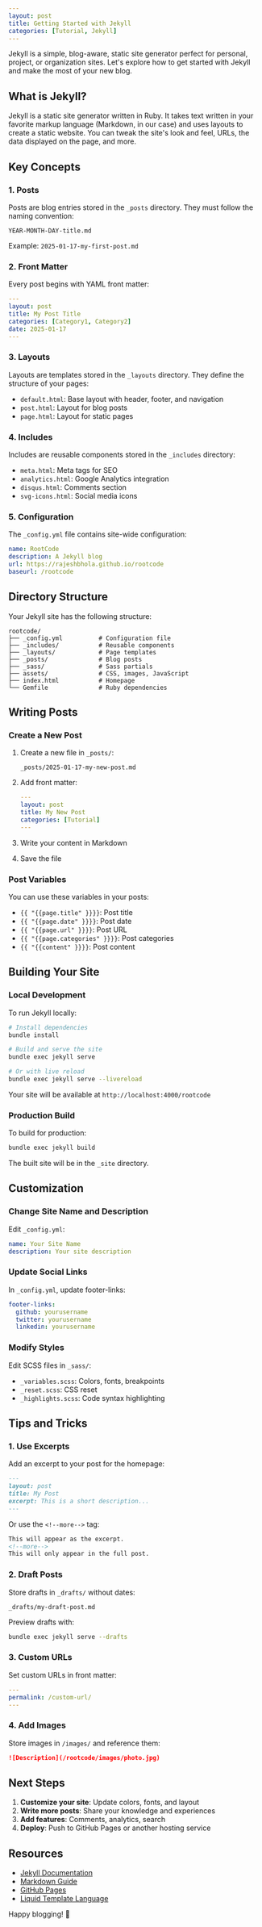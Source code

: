 ```yaml
---
layout: post
title: Getting Started with Jekyll
categories: [Tutorial, Jekyll]
---
```


Jekyll is a simple, blog-aware, static site generator perfect for personal, project, or organization sites. Let's explore how to get started with Jekyll and make the most of your new blog.

## What is Jekyll?

Jekyll is a static site generator written in Ruby. It takes text written in your favorite markup language (Markdown, in our case) and uses layouts to create a static website. You can tweak the site's look and feel, URLs, the data displayed on the page, and more.

## Key Concepts

### 1. Posts

Posts are blog entries stored in the `_posts` directory. They must follow the naming convention:

```
YEAR-MONTH-DAY-title.md
```

Example: `2025-01-17-my-first-post.md`

### 2. Front Matter

Every post begins with YAML front matter:

```yaml
---
layout: post
title: My Post Title
categories: [Category1, Category2]
date: 2025-01-17
---
```

### 3. Layouts

Layouts are templates stored in the `_layouts` directory. They define the structure of your pages:

- `default.html`: Base layout with header, footer, and navigation
- `post.html`: Layout for blog posts
- `page.html`: Layout for static pages

### 4. Includes

Includes are reusable components stored in the `_includes` directory:

- `meta.html`: Meta tags for SEO
- `analytics.html`: Google Analytics integration
- `disqus.html`: Comments section
- `svg-icons.html`: Social media icons

### 5. Configuration

The `_config.yml` file contains site-wide configuration:

```yaml
name: RootCode
description: A Jekyll blog
url: https://rajeshbhola.github.io/rootcode
baseurl: /rootcode
```

## Directory Structure

Your Jekyll site has the following structure:

```
rootcode/
├── _config.yml          # Configuration file
├── _includes/           # Reusable components
├── _layouts/            # Page templates
├── _posts/              # Blog posts
├── _sass/               # Sass partials
├── assets/              # CSS, images, JavaScript
├── index.html           # Homepage
└── Gemfile              # Ruby dependencies
```

## Writing Posts

### Create a New Post

1. Create a new file in `_posts/`:
   ```
   _posts/2025-01-17-my-new-post.md
   ```

2. Add front matter:
   ```yaml
   ---
   layout: post
   title: My New Post
   categories: [Tutorial]
   ---
   ```

3. Write your content in Markdown

4. Save the file

### Post Variables

You can use these variables in your posts:

- `{{ "{{page.title" }}}}`: Post title
- `{{ "{{page.date" }}}}`: Post date
- `{{ "{{page.url" }}}}`: Post URL
- `{{ "{{page.categories" }}}}`: Post categories
- `{{ "{{content" }}}}`: Post content

## Building Your Site

### Local Development

To run Jekyll locally:

```bash
# Install dependencies
bundle install

# Build and serve the site
bundle exec jekyll serve

# Or with live reload
bundle exec jekyll serve --livereload
```

Your site will be available at `http://localhost:4000/rootcode`

### Production Build

To build for production:

```bash
bundle exec jekyll build
```

The built site will be in the `_site` directory.

## Customization

### Change Site Name and Description

Edit `_config.yml`:

```yaml
name: Your Site Name
description: Your site description
```

### Update Social Links

In `_config.yml`, update footer-links:

```yaml
footer-links:
  github: yourusername
  twitter: yourusername
  linkedin: yourusername
```

### Modify Styles

Edit SCSS files in `_sass/`:

- `_variables.scss`: Colors, fonts, breakpoints
- `_reset.scss`: CSS reset
- `_highlights.scss`: Code syntax highlighting

## Tips and Tricks

### 1. Use Excerpts

Add an excerpt to your post for the homepage:

```markdown
---
layout: post
title: My Post
excerpt: This is a short description...
---
```

Or use the `<!--more-->` tag:

```markdown
This will appear as the excerpt.
<!--more-->
This will only appear in the full post.
```

### 2. Draft Posts

Store drafts in `_drafts/` without dates:

```
_drafts/my-draft-post.md
```

Preview drafts with:

```bash
bundle exec jekyll serve --drafts
```

### 3. Custom URLs

Set custom URLs in front matter:

```yaml
---
permalink: /custom-url/
---
```

### 4. Add Images

Store images in `/images/` and reference them:

```markdown
![Description](/rootcode/images/photo.jpg)
```

## Next Steps

1. **Customize your site**: Update colors, fonts, and layout
2. **Write more posts**: Share your knowledge and experiences
3. **Add features**: Comments, analytics, search
4. **Deploy**: Push to GitHub Pages or another hosting service

## Resources

- [Jekyll Documentation](https://jekyllrb.com/docs/)
- [Markdown Guide](https://www.markdownguide.org/)
- [GitHub Pages](https://pages.github.com/)
- [Liquid Template Language](https://shopify.github.io/liquid/)

Happy blogging! 🚀
